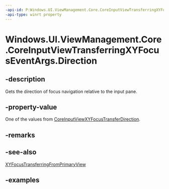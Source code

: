 ```yaml
---
-api-id: P:Windows.UI.ViewManagement.Core.CoreInputViewTransferringXYFocusEventArgs.Direction
-api-type: winrt property
---
```


<!-- Property syntax.
public CoreInputViewXYFocusTransferDirection Direction { get; }
-->

# Windows.UI.ViewManagement.Core.CoreInputViewTransferringXYFocusEventArgs.Direction

## -description

Gets the direction of focus navigation relative to the input pane.

## -property-value

One of the values from [CoreInputViewXYFocusTransferDirection](coreinputviewxyfocustransferdirection.md).

## -remarks

## -see-also

[XYFocusTransferringFromPrimaryView](coreinputview_xyfocustransferringfromprimaryview.md)

## -examples
